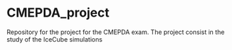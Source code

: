 # CMEPDA_project
Repository for the project for the CMEPDA exam. The project consist in the study of the IceCube simulations
